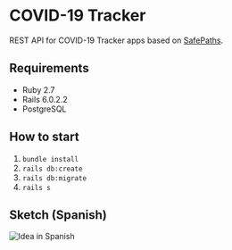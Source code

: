 # COVID-19 Tracker

REST API for COVID-19 Tracker apps based on [SafePaths](http://safepaths.mit.edu/).

## Requirements

- Ruby 2.7
- Rails 6.0.2.2
- PostgreSQL

## How to start

1. `bundle install`
2. `rails db:create`
3. `rails db:migrate`
4. `rails s`

## Sketch (Spanish)
![Idea in Spanish](https://raw.githubusercontent.com/DoItSV/covid19_tracker/master/public/idea.png)
